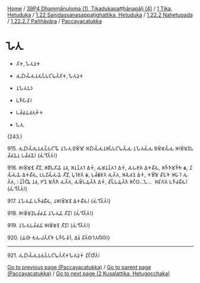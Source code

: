 
[Home](/) / [39P4 Dhammānuloma (1), Tikadukapaṭṭhānapāḷi (4)](../../../../../../39P4.md) / [1 Tika, Hetuduka](../../../../../1.md) / [1.22 Sanidassanasappaṭighattika, Hetuduka](../../../../1.22.md) / [1.22.2 Nahetupada](../../../1.22.2.md) / [1.22.2.7 Pañhāvāra](../../1.22.2.7.md) / [Paccayacatukka](../Paccayacatukka.md)

# 𑀳𑁂𑀢𑀼

* 𑀢𑀺𑀓, 𑀳𑁂𑀢𑀼𑀤𑀼𑀓

* 𑀲𑀦𑀺𑀤𑀲𑁆𑀲𑀦𑀲𑀧𑁆𑀧𑀝𑀺𑀖𑀢𑁆𑀢𑀺𑀓, 𑀳𑁂𑀢𑀼𑀤𑀼𑀓

* 𑀦𑀳𑁂𑀢𑀼𑀧𑀤

* 𑀧𑀜𑁆𑀳𑀸𑀯𑀸𑀭

* 𑀧𑀘𑁆𑀘𑀬𑀘𑀢𑀼𑀓𑁆𑀓

* 𑀳𑁂𑀢𑀼

(243.)

915\. 𑀲𑀦𑀺𑀤𑀲𑁆𑀲𑀦𑀲𑀧𑁆𑀧𑀝𑀺𑀖𑁄 𑀦𑀳𑁂𑀢𑀼 𑀥𑀫𑁆𑀫𑁄 𑀅𑀦𑀺𑀤𑀲𑁆𑀲𑀦𑀅𑀧𑁆𑀧𑀝𑀺𑀖𑀲𑁆𑀲 𑀦𑀳𑁂𑀢𑀼𑀲𑁆𑀲 𑀥𑀫𑁆𑀫𑀲𑁆𑀲 𑀆𑀭𑀫𑁆𑀫𑀡𑀧𑀘𑁆𑀘𑀬𑁂𑀦 𑀧𑀘𑁆𑀘𑀬𑁄𑁇 (𑀲𑀁𑀔𑀺𑀢𑁆𑀢𑀁𑁇)

916\. 𑀆𑀭𑀫𑁆𑀫𑀡𑁂 𑀢𑀻𑀡𑀺, 𑀅𑀥𑀺𑀧𑀢𑀺𑀬𑀸 𑀦𑀯, 𑀅𑀦𑀦𑁆𑀢𑀭𑁂 𑀏𑀓𑀁, 𑀲𑀫𑀦𑀦𑁆𑀢𑀭𑁂 𑀏𑀓𑀁, 𑀲𑀳𑀚𑀸𑀢𑁂 𑀏𑀓𑀯𑀻𑀲, 𑀅𑀜𑁆𑀜𑀫𑀜𑁆𑀜𑁂 𑀙, 𑀦𑀺𑀲𑁆𑀲𑀬𑁂 𑀏𑀓𑀯𑀻𑀲, 𑀉𑀧𑀦𑀺𑀲𑁆𑀲𑀬𑁂 𑀢𑀻𑀡𑀺, 𑀧𑀼𑀭𑁂𑀚𑀸𑀢𑁂 𑀙, 𑀧𑀘𑁆𑀙𑀸𑀚𑀸𑀢𑁂 𑀲𑀢𑁆𑀢, 𑀆𑀲𑁂𑀯𑀦𑁂 𑀏𑀓𑀁, 𑀓𑀫𑁆𑀫𑁂 𑀯𑀺𑀧𑀸𑀓𑁂 𑀆𑀳𑀸𑀭𑁂 𑀲𑀢𑁆𑀢, 𑀇𑀦𑁆𑀤𑁆𑀭𑀺𑀬𑁂 𑀦𑀯, 𑀛𑀸𑀦𑁂 𑀫𑀕𑁆𑀕𑁂 𑀲𑀢𑁆𑀢, 𑀲𑀫𑁆𑀧𑀬𑀼𑀢𑁆𑀢𑁂 𑀏𑀓𑀁, 𑀯𑀺𑀧𑁆𑀧𑀬𑀼𑀢𑁆𑀢𑁂 𑀅𑀝𑁆𑀞…𑀧𑁂…  𑀅𑀯𑀺𑀕𑀢𑁂 𑀧𑀜𑁆𑀘𑀯𑀻𑀲𑁇 (𑀲𑀁𑀔𑀺𑀢𑁆𑀢𑀁𑁇)

917\. 𑀦𑀳𑁂𑀢𑀼𑀬𑀸 𑀧𑀜𑁆𑀘𑀯𑀻𑀲, 𑀦𑀆𑀭𑀫𑁆𑀫𑀡𑁂 𑀏𑀓𑀯𑀻𑀲𑁇 (𑀲𑀁𑀔𑀺𑀢𑁆𑀢𑀁𑁇)

918\. 𑀆𑀭𑀫𑁆𑀫𑀡𑀧𑀘𑁆𑀘𑀬𑀸 𑀦𑀳𑁂𑀢𑀼𑀬𑀸 𑀢𑀻𑀡𑀺𑁇 (𑀲𑀁𑀔𑀺𑀢𑁆𑀢𑀁𑁇)

919\. 𑀦𑀳𑁂𑀢𑀼𑀧𑀘𑁆𑀘𑀬𑀸 𑀆𑀭𑀫𑁆𑀫𑀡𑁂 𑀢𑀻𑀡𑀺𑁇 (𑀲𑀁𑀔𑀺𑀢𑁆𑀢𑀁𑁇)

920\. (𑀬𑀣𑀸 𑀓𑀼𑀲𑀮𑀢𑁆𑀢𑀺𑀓𑁂 𑀧𑀜𑁆𑀳𑀸𑀯𑀸𑀭𑀁, 𑀏𑀯𑀁 𑀯𑀺𑀢𑁆𑀣𑀸𑀭𑁂𑀢𑀩𑁆𑀩𑀁𑁇)

---

921\. 𑀲𑀦𑀺𑀤𑀲𑁆𑀲𑀦𑀲𑀧𑁆𑀧𑀝𑀺𑀖𑀢𑁆𑀢𑀺𑀓𑀳𑁂𑀢𑀼𑀤𑀼𑀓𑀁 𑀦𑀺𑀝𑁆𑀞𑀺𑀢𑀁𑁇



[Go to previous page (Paccayacatukka)](../Paccayacatukka.md) / [Go to parent page (Paccayacatukka)](../Paccayacatukka.md) / [Go to next page (2 Kusalattika, Hetugocchaka)](../../../../../2.md)


